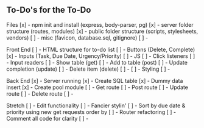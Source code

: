 ## To-Do's for the To-Do

Files
[x] - npm init and install (express, body-parser, pg)
[x] - server folder structure (routes, modules)
[x] - public folder structure (scripts, stylesheets, vendors)
[ ] - misc (favicon, database.sql, gitignore)
[ ] - 

Front End
[ ] - HTML structure for to-do list
    [ ] - Buttons (Delete, Complete)
    [x] - Inputs (Task, Due Date, Urgency/Priority)
[ ] - JS
    [ ] - Click listeners 
    [ ] - Input readers
    [ ] - Show table (get)
    [ ] - Add to table (post)
    [ ] - Update completion (update)
    [ ] - Delete item (delete)
    [ ] - 
[ ] - Styling
[ ] - 

Back End
[x] - Server running
[x] - Create SQL table
    [x] - Dummy data insert
[x] - Create pool module
[ ] - Get route
[ ] - Post route
[ ] - Update route
[ ] - Delete route
[ ] - 

Stretch
[ ] - Edit functionality
[ ] - Fancier stylin'
[ ] - Sort by due date & priority using new get requests order by
[ ] - Router refactoring
[ ] - Comment all code for clarity
[ ] - 
